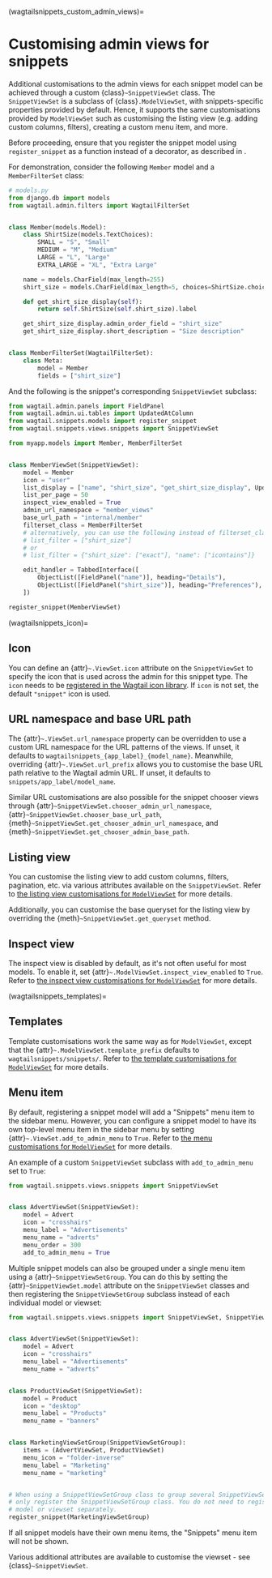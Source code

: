 ```{currentmodule} wagtail.snippets.views.snippets

```

(wagtailsnippets_custom_admin_views)=

# Customising admin views for snippets

Additional customisations to the admin views for each snippet model can be achieved through a custom {class}`~SnippetViewSet` class. The `SnippetViewSet` is a subclass of {class}`.ModelViewSet`, with snippets-specific properties provided by default. Hence, it supports the same customisations provided by `ModelViewSet` such as customising the listing view (e.g. adding custom columns, filters), creating a custom menu item, and more.

Before proceeding, ensure that you register the snippet model using `register_snippet` as a function instead of a decorator, as described in [](wagtailsnippets_registering).

For demonstration, consider the following `Member` model and a `MemberFilterSet` class:

```python
# models.py
from django.db import models
from wagtail.admin.filters import WagtailFilterSet


class Member(models.Model):
    class ShirtSize(models.TextChoices):
        SMALL = "S", "Small"
        MEDIUM = "M", "Medium"
        LARGE = "L", "Large"
        EXTRA_LARGE = "XL", "Extra Large"

    name = models.CharField(max_length=255)
    shirt_size = models.CharField(max_length=5, choices=ShirtSize.choices, default=ShirtSize.MEDIUM)

    def get_shirt_size_display(self):
        return self.ShirtSize(self.shirt_size).label

    get_shirt_size_display.admin_order_field = "shirt_size"
    get_shirt_size_display.short_description = "Size description"


class MemberFilterSet(WagtailFilterSet):
    class Meta:
        model = Member
        fields = ["shirt_size"]
```

And the following is the snippet's corresponding `SnippetViewSet` subclass:

```python
from wagtail.admin.panels import FieldPanel
from wagtail.admin.ui.tables import UpdatedAtColumn
from wagtail.snippets.models import register_snippet
from wagtail.snippets.views.snippets import SnippetViewSet

from myapp.models import Member, MemberFilterSet


class MemberViewSet(SnippetViewSet):
    model = Member
    icon = "user"
    list_display = ["name", "shirt_size", "get_shirt_size_display", UpdatedAtColumn()]
    list_per_page = 50
    inspect_view_enabled = True
    admin_url_namespace = "member_views"
    base_url_path = "internal/member"
    filterset_class = MemberFilterSet
    # alternatively, you can use the following instead of filterset_class
    # list_filter = ["shirt_size"]
    # or
    # list_filter = {"shirt_size": ["exact"], "name": ["icontains"]}

    edit_handler = TabbedInterface([
        ObjectList([FieldPanel("name")], heading="Details"),
        ObjectList([FieldPanel("shirt_size")], heading="Preferences"),
    ])

register_snippet(MemberViewSet)
```

(wagtailsnippets_icon)=

## Icon

You can define an {attr}`~.ViewSet.icon` attribute on the `SnippetViewSet` to specify the icon that is used across the admin for this snippet type. The `icon` needs to be [registered in the Wagtail icon library](../../advanced_topics/icons). If `icon` is not set, the default `"snippet"` icon is used.

## URL namespace and base URL path

The {attr}`~.ViewSet.url_namespace` property can be overridden to use a custom URL namespace for the URL patterns of the views. If unset, it defaults to `wagtailsnippets_{app_label}_{model_name}`. Meanwhile, overriding {attr}`~.ViewSet.url_prefix` allows you to customise the base URL path relative to the Wagtail admin URL. If unset, it defaults to `snippets/app_label/model_name`.

Similar URL customisations are also possible for the snippet chooser views through {attr}`~SnippetViewSet.chooser_admin_url_namespace`, {attr}`~SnippetViewSet.chooser_base_url_path`, {meth}`~SnippetViewSet.get_chooser_admin_url_namespace`, and {meth}`~SnippetViewSet.get_chooser_admin_base_path`.

## Listing view

You can customise the listing view to add custom columns, filters, pagination, etc. via various attributes available on the `SnippetViewSet`. Refer to [the listing view customisations for `ModelViewSet`](modelviewset_listing) for more details.

Additionally, you can customise the base queryset for the listing view by overriding the {meth}`~SnippetViewSet.get_queryset` method.

## Inspect view

The inspect view is disabled by default, as it's not often useful for most models. To enable it, set {attr}`~.ModelViewSet.inspect_view_enabled` to `True`. Refer to [the inspect view customisations for `ModelViewSet`](modelviewset_inspect) for more details.

(wagtailsnippets_templates)=

## Templates

Template customisations work the same way as for `ModelViewSet`, except that the {attr}`~.ModelViewSet.template_prefix` defaults to `wagtailsnippets/snippets/`. Refer to [the template customisations for `ModelViewSet`](modelviewset_templates) for more details.

## Menu item

By default, registering a snippet model will add a "Snippets" menu item to the sidebar menu. However, you can configure a snippet model to have its own top-level menu item in the sidebar menu by setting {attr}`~.ViewSet.add_to_admin_menu` to `True`. Refer to [the menu customisations for `ModelViewSet`](modelviewset_menu) for more details.

An example of a custom `SnippetViewSet` subclass with `add_to_admin_menu` set to `True`:

```python
from wagtail.snippets.views.snippets import SnippetViewSet


class AdvertViewSet(SnippetViewSet):
    model = Advert
    icon = "crosshairs"
    menu_label = "Advertisements"
    menu_name = "adverts"
    menu_order = 300
    add_to_admin_menu = True
```

Multiple snippet models can also be grouped under a single menu item using a {attr}`~SnippetViewSetGroup`. You can do this by setting the {attr}`~SnippetViewSet.model` attribute on the `SnippetViewSet` classes and then registering the `SnippetViewSetGroup` subclass instead of each individual model or viewset:

```python
from wagtail.snippets.views.snippets import SnippetViewSet, SnippetViewSetGroup


class AdvertViewSet(SnippetViewSet):
    model = Advert
    icon = "crosshairs"
    menu_label = "Advertisements"
    menu_name = "adverts"


class ProductViewSet(SnippetViewSet):
    model = Product
    icon = "desktop"
    menu_label = "Products"
    menu_name = "banners"


class MarketingViewSetGroup(SnippetViewSetGroup):
    items = (AdvertViewSet, ProductViewSet)
    menu_icon = "folder-inverse"
    menu_label = "Marketing"
    menu_name = "marketing"


# When using a SnippetViewSetGroup class to group several SnippetViewSet classes together,
# only register the SnippetViewSetGroup class. You do not need to register each snippet
# model or viewset separately.
register_snippet(MarketingViewSetGroup)
```

If all snippet models have their own menu items, the "Snippets" menu item will not be shown.

Various additional attributes are available to customise the viewset - see {class}`~SnippetViewSet`.
